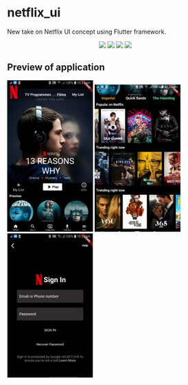 # netflix_ui
New take on Netflix UI concept using Flutter framework.
<p align="center">
  <img src="https://img.shields.io/badge/Platform-Android-brightgreen.svg" />
  <img src="https://img.shields.io/badge/Editor-IntelliJ-0078d7.svg" />
  <img src="https://img.shields.io/badge/Framework-Flutter-61dbfb.svg" />
  <img src="https://img.shields.io/badge/Language-Dart-f0db4f.svg" /><br/>
</p>
<h2>Preview of application</h2>
<p float="left">
    <img src="screenshoots/Screenshot_14.png" width="200"/>
    <img src="screenshoots/Screenshot_15.png" width="200"/>
    <img src="screenshoots/Screenshot_13.png" width="200"/>
</p>
